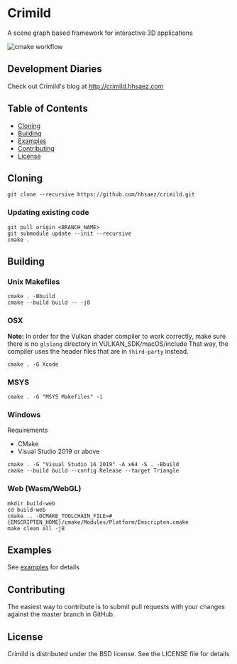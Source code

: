 # Crimild
A scene graph based framework for interactive 3D applications

![cmake workflow](https://github.com/hhsaez/crimild/actions/workflows/cmake.yml/badge.svg)

## Development Diaries
Check out Crimild's blog at http://crimild.hhsaez.com

## Table of Contents
+ [Cloning](#Cloning)
+ [Building](#Building)
+ [Examples](#Examples)
+ [Contributing](#Contributing)
+ [License](#License)

## <a name="Cloning">Cloning</a>
```
git clone --recursive https://github.com/hhsaez/crimild.git
```

### Updating existing code
```
git pull origin <BRANCH_NAME>
git submodule update --init --recursive
cmake .
```

## <a name="Building">Building</a>

### Unix Makefiles
```
cmake . -Bbuild
cmake --build build -- -j8
```

### OSX

**Note:** In order for the Vulkan shader compiler to work correctly, make sure there is no `glslang` directory in VULKAN_SDK/macOS/include
That way, the compiler uses the header files that are in `third-party` instead.

```
cmake . -G Xcode
```

### MSYS
```
cmake . -G "MSYS Makefiles" -i
```

### Windows

Requirements
* CMake
* Visual Studio 2019 or above

```
cmake . -G "Visual Studio 16 2019" -A x64 -S . -Bbuild
cmake --build build --config Release --target Triangle
```

### Web (Wasm/WebGL)
```
mkdir build-web
cd build-web
cmake .. -DCMAKE_TOOLCHAIN_FILE=#{EMSCRIPTEN_HOME}/cmake/Modules/Platform/Emscripten.cmake
make clean all -j8
```

## Examples
See [examples](examples/README.md) for details

## Contributing
The easiest way to contribute is to submit pull requests with your changes against the master branch in GitHub.

## License
Crimild is distributed under the BSD license. See the LICENSE file for details

